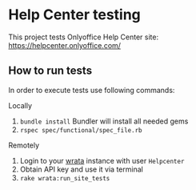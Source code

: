 # Help Center testing

This project tests Onlyoffice Help Center site: https://helpcenter.onlyoffice.com/

## How to run tests

In order to execute tests use following commands:

Locally

1. `bundle install` Bundler will install all needed gems
2. `rspec spec/functional/spec_file.rb`

Remotely

1. Login to your [wrata](<https://github.com/ONLYOFFICE/testing-wrata>) instance 
with user `Helpcenter`
2. Obtain API key and use it via terminal
3. `rake wrata:run_site_tests`
